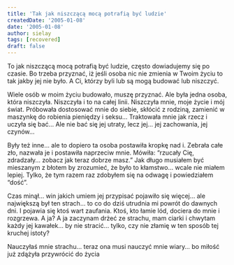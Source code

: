 ```yaml
---
title: 'Tak jak niszczącą mocą potrafią być ludzie'
createdDate: '2005-01-08'
date: '2005-01-08'
author: sielay
tags: [recovered]
draft: false
---
```


To jak niszczącą mocą potrafią być ludzie, często dowiadujemy się po czasie. Bo trzeba przyznać, iż jeśli osoba nic nie zmienia w Twoim życiu to tak jakby jej nie było. A Ci, którzy byli lub są mogą budować lub niszczyć.

Wiele osób w moim życiu budowało, muszę przyznać. Ale była jedna osoba, która niszczyła. Niszczyła i to na całej linii. Niszczyła mnie, moje życie i mój świat. Próbowała dostosować mnie do siebie, skłócić z rodziną, zamienić w maszynkę do robienia pieniędzy i seksu… Traktowała mnie jak rzecz i uczyła się bać… Ale nie bać się jej utraty, lecz jej… jej zachowania, jej czynów…

Były też inne… ale to dopiero ta osoba postawiła kropkę nad i. Zebrała całe zło, nazwała je i postawiła naprzeciw mnie. Mówiła: “rzucały Cię, zdradzały… zobacz jak teraz dobrze masz.” Jak długo musiałem być mieszanym z błotem by zrozumieć, że było to kłamstwo… wcale nie miałem lepiej. Tylko, że tym razem raz zdobyłem się na odwagę i powiedziałem “dość”.

Czas minął… win jakich umiem jej przypisać pojawiło się więcej… ale największą był ten strach… to co do dziś utrudnia mi powrót do dawnych dni. I pojawia się ktoś wart zaufania. Ktoś, kto łamie lód, dociera do mnie i rozgrzewa. A ja? A ja zaczynam drżeć ze strachu, mam ciarki i chwytam każdy jej kawałek… by nie stracić… tylko, czy nie złamię w ten sposób tej kruchej istoty?

Nauczyłaś mnie strachu… teraz ona musi nauczyć mnie wiary… bo miłość już zdążyła przywrócić do życia
